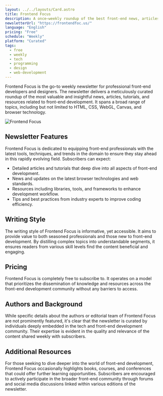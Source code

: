 ```yaml
---
layout: ../../layouts/Card.astro
title: Frontend Focus
description: A once–weekly roundup of the best front-end news, articles and tutorials, covering HTML, CSS, WebGL, Canvas, browser tech, and more.
newsletterUrl: "https://frontendfoc.us/"
language: "English"
pricing: "Free"
schedule: "Weekly"
platform: "Curated"
tags:
  - free
  - weekly
  - tech
  - programming
  - design
  - web-development
---
```


Frontend Focus is the go-to weekly newsletter for professional front-end developers and designers. The newsletter delivers a meticulously curated roundup of the most valuable and insightful news, articles, tutorials, and resources related to front-end development. It spans a broad range of topics, including but not limited to HTML, CSS, WebGL, Canvas, and browser technology. 

![Frontend Focus](images/frontend-focus.webp)

## Newsletter Features

Frontend Focus is dedicated to equipping front-end professionals with the latest tools, techniques, and trends in the domain to ensure they stay ahead in this rapidly evolving field. Subscribers can expect:

- Detailed articles and tutorials that deep dive into all aspects of front-end development.
- News and updates on the latest browser technologies and web standards.
- Resources including libraries, tools, and frameworks to enhance development workflow.
- Tips and best practices from industry experts to improve coding efficiency.

## Writing Style

The writing style of Frontend Focus is informative, yet accessible. It aims to provide value to both seasoned professionals and those new to front-end development. By distilling complex topics into understandable segments, it ensures readers from various skill levels find the content beneficial and engaging.

## Pricing

Frontend Focus is completely free to subscribe to. It operates on a model that prioritizes the dissemination of knowledge and resources across the front-end development community without any barriers to access. 

## Authors and Background

While specific details about the authors or editorial team of Frontend Focus are not prominently featured, it's clear that the newsletter is curated by individuals deeply embedded in the tech and front-end development community. Their expertise is evident in the quality and relevance of the content shared weekly with subscribers.

## Additional Resources

For those seeking to dive deeper into the world of front-end development, Frontend Focus occasionally highlights books, courses, and conferences that could offer further learning opportunities. Subscribers are encouraged to actively participate in the broader front-end community through forums and social media discussions linked within various editions of the newsletter.
